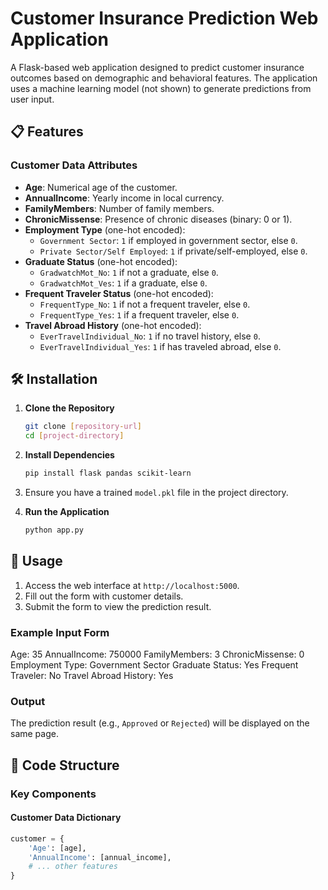 # Customer Insurance Prediction Web Application

A Flask-based web application designed to predict customer insurance outcomes based on demographic and behavioral features. The application uses a machine learning model (not shown) to generate predictions from user input.

## 📋 Features

### Customer Data Attributes

-   **Age**: Numerical age of the customer.
-   **AnnualIncome**: Yearly income in local currency.
-   **FamilyMembers**: Number of family members.
-   **ChronicMissense**: Presence of chronic diseases (binary: 0 or 1).
-   **Employment Type** (one-hot encoded):
    -   `Government Sector`: `1` if employed in government sector, else `0`.
    -   `Private Sector/Self Employed`: `1` if private/self-employed, else `0`.
-   **Graduate Status** (one-hot encoded):
    -   `GradwatchMot_No`: `1` if not a graduate, else `0`.
    -   `GradwatchMot_Ves`: `1` if a graduate, else `0`.
-   **Frequent Traveler Status** (one-hot encoded):
    -   `FrequentType_No`: `1` if not a frequent traveler, else `0`.
    -   `FrequentType_Yes`: `1` if a frequent traveler, else `0`.
-   **Travel Abroad History** (one-hot encoded):
    -   `EverTravelIndividual_No`: `1` if no travel history, else `0`.
    -   `EverTravelIndividual_Yes`: `1` if has traveled abroad, else `0`.

## 🛠️ Installation

1.  **Clone the Repository**

    ```bash
    git clone [repository-url]
    cd [project-directory]
    ```

2.  **Install Dependencies**

    ```bash
    pip install flask pandas scikit-learn
    ```

3.  Ensure you have a trained `model.pkl` file in the project directory.

4.  **Run the Application**

    ```bash
    python app.py
    ```

## 🚀 Usage

1.  Access the web interface at `http://localhost:5000`.
2.  Fill out the form with customer details.
3.  Submit the form to view the prediction result.

### Example Input Form

Age: 35
AnnualIncome: 750000
FamilyMembers: 3
ChronicMissense: 0
Employment Type: Government Sector
Graduate Status: Yes
Frequent Traveler: No
Travel Abroad History: Yes


### Output

The prediction result (e.g., `Approved` or `Rejected`) will be displayed on the same page.

## 🧩 Code Structure

### Key Components

#### Customer Data Dictionary

```python
customer = {
    'Age': [age],
    'AnnualIncome': [annual_income],
    # ... other features
}

